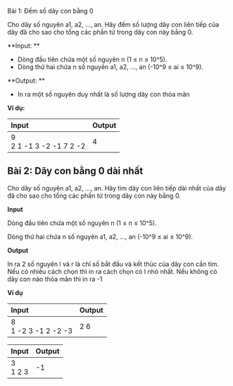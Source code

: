Bài 1: Đếm số dãy con bằng 0

Cho dãy số nguyên a1, a2, ..., an. Hãy đếm số lượng dãy con liên tiếp của dãy đã cho sao cho tổng các phần tử trong dãy con này bằng 0.

**Input: **
- Dòng đầu tiên chứa một số nguyên n (1 ≤ n ≤ 10^5).
- Dòng thứ hai chứa n số nguyên a1, a2, ..., an (-10^9 ≤ ai ≤ 10^9).

**Output: **
- In ra một số nguyên duy nhất là số lượng dãy con thỏa mãn

**Ví dụ:**

| Input | Output |
|:-------|:--------|
| 9 <br> 2 1 -1 3 -2 -1 7 2 -2 | 4 |

## Bài 2: Dãy con bằng 0 dài nhất

Cho dãy số nguyên a1, a2, ..., an. Hãy tìm dãy con liên tiếp dài nhất của dãy đã cho sao cho tổng các phần tử trong dãy con này bằng 0.

**Input**

Dòng đầu tiên chứa một số nguyên n (1 ≤ n ≤ 10^5).

Dòng thứ hai chứa n số nguyên a1, a2, ..., an (-10^9 ≤ ai ≤ 10^9).

**Output**

In ra 2 số nguyên l và r là chỉ số bắt đầu và kết thúc của dãy con cần tìm. Nếu có nhiều cách chọn thì in ra cách chọn có l nhỏ nhất. Nếu không có dãy con nào thỏa mãn thì in ra -1

**Ví dụ**

| Input | Output |
|:-------|:--------|
| 8 <br> 1 -2 3 -1 2 -2 -3  | 2 6 |

| Input | Output |
|:-------|:--------|
| 3 <br> 1 2 3 | -1 |



